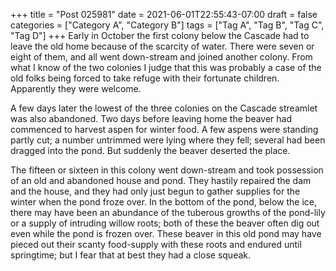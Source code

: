 +++
title = "Post 025981"
date = 2021-06-01T22:55:43-07:00
draft = false
categories = ["Category A", "Category B"]
tags = ["Tag A", "Tag B", "Tag C", "Tag D"]
+++
Early in October the first colony below the Cascade had to leave the old home because of the scarcity of water. There were seven or eight of them, and all went down-stream and joined another colony. From what I know of the two colonies I judge that this was probably a case of the old folks being forced to take refuge with their fortunate children. Apparently they were welcome.

A few days later the lowest of the three colonies on the Cascade streamlet was also abandoned. Two days before leaving home the beaver had commenced to harvest aspen for winter food. A few aspens were standing partly cut; a number untrimmed were lying where they fell; several had been dragged into the pond. But suddenly the beaver deserted the place.

The fifteen or sixteen in this colony went down-stream and took possession of an old and abandoned house and pond. They hastily repaired the dam and the house, and they had only just begun to gather supplies for the winter when the pond froze over. In the bottom of the pond, below the ice, there may have been an abundance of the tuberous growths of the pond-lily or a supply of intruding willow roots; both of these the beaver often dig out even while the pond is frozen over. These beaver in this old pond may have pieced out their scanty food-supply with these roots and endured until springtime; but I fear that at best they had a close squeak.
